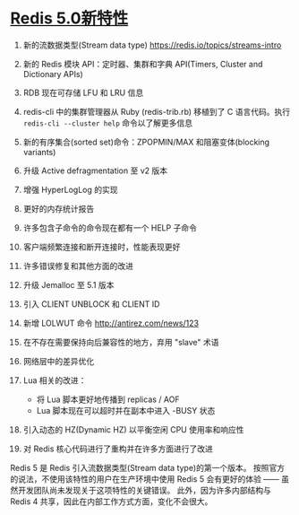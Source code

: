 
# [Redis 5.0新特性](https://www.oschina.net/news/100931/redis-5-0-released)

1. 新的流数据类型(Stream data type) https://redis.io/topics/streams-intro

2. 新的 Redis 模块 API：定时器、集群和字典 API(Timers, Cluster and Dictionary APIs)

3. RDB 现在可存储 LFU 和 LRU 信息

4. redis-cli 中的集群管理器从 Ruby (redis-trib.rb) 移植到了 C 语言代码。执行 `redis-cli --cluster help` 命令以了解更多信息

5. 新的有序集合(sorted set)命令：ZPOPMIN/MAX 和阻塞变体(blocking variants)

6. 升级 Active defragmentation 至 v2 版本

7. 增强 HyperLogLog 的实现

8. 更好的内存统计报告

9. 许多包含子命令的命令现在都有一个 HELP 子命令

10. 客户端频繁连接和断开连接时，性能表现更好

11. 许多错误修复和其他方面的改进

12. 升级 Jemalloc 至 5.1 版本

13. 引入 CLIENT UNBLOCK 和 CLIENT ID

14. 新增 LOLWUT 命令 http://antirez.com/news/123

15. 在不存在需要保持向后兼容性的地方，弃用 "slave" 术语

16. 网络层中的差异优化

17. Lua 相关的改进：
 
     - 将 Lua 脚本更好地传播到 replicas / AOF
     - Lua 脚本现在可以超时并在副本中进入 -BUSY 状态
 

18. 引入动态的 HZ(Dynamic HZ) 以平衡空闲 CPU 使用率和响应性

19. 对 Redis 核心代码进行了重构并在许多方面进行了改进
 
 
 Redis 5 是 Redis 引入流数据类型(Stream data type)的第一个版本。
 按照官方的说法，不使用该特性的用户在生产环境中使用 Redis 5 会有更好的体验 —— 虽然开发团队尚未发现关于这项特性的关键错误。
 此外，因为许多内部结构与 Redis 4 共享，因此在内部工作方式方面，变化不会很大。

